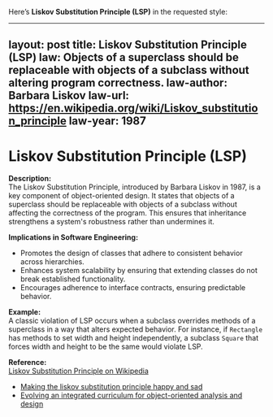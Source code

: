 Here’s **Liskov Substitution Principle (LSP)** in the requested style:


---
layout: post
title: Liskov Substitution Principle (LSP)
law: Objects of a superclass should be replaceable with objects of a subclass without altering program correctness.
law-author: Barbara Liskov
law-url: https://en.wikipedia.org/wiki/Liskov_substitution_principle
law-year: 1987
---

# Liskov Substitution Principle (LSP)

**Description:**  
The Liskov Substitution Principle, introduced by Barbara Liskov in 1987, is a key component of object-oriented design. It states that objects of a superclass should be replaceable with objects of a subclass without affecting the correctness of the program. This ensures that inheritance strengthens a system's robustness rather than undermines it.

**Implications in Software Engineering:**  
- Promotes the design of classes that adhere to consistent behavior across hierarchies.
- Enhances system scalability by ensuring that extending classes do not break established functionality.
- Encourages adherence to interface contracts, ensuring predictable behavior.

**Example:**  
A classic violation of LSP occurs when a subclass overrides methods of a superclass in a way that alters expected behavior. For instance, if `Rectangle` has methods to set width and height independently, a subclass `Square` that forces width and height to be the same would violate LSP.

**Reference:**  
[Liskov Substitution Principle on Wikipedia](https://en.wikipedia.org/wiki/Liskov_substitution_principle)

- [Making the liskov substitution principle happy and sad](https://dl.acm.org/doi/10.1145/3183377.3183392)
- [Evolving an integrated curriculum for object-oriented analysis and design](https://dl.acm.org/doi/10.1145/1352135.1352252)